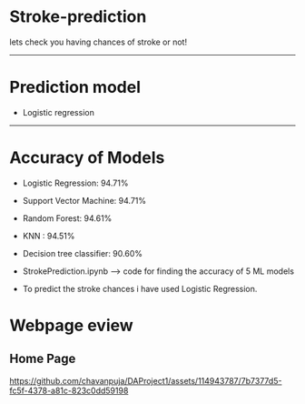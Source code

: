 # Stroke-prediction 
lets check you having chances of stroke or not!
***
# Prediction model
   - Logistic regression
***
# Accuracy of Models
   - Logistic Regression: 94.71%
   - Support Vector Machine: 94.71%
   - Random Forest: 94.61%
   - KNN : 94.51%
   - Decision tree classifier: 90.60%
     
   - StrokePrediction.ipynb   --> code for finding the accuracy of 5 ML models
   - To predict the stroke chances i have used Logistic Regression. 

# Webpage eview 
## Home Page

https://github.com/chavanpuja/DAProject1/assets/114943787/7b7377d5-fc5f-4378-a81c-823c0dd59198

